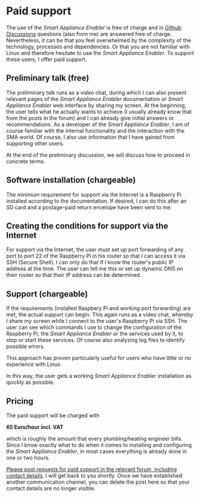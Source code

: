 # Paid support
The use of the *Smart Appliance Enabler* is free of charge and in [Github Discussions](https://github.com/camueller/SmartApplianceEnabler/discussions) questions (also from me) are answered free of charge. Nevertheless, it can be that you feel overwhelmed by the complexity of the technology, processes and dependencies. Or that you are not familiar with Linux and therefore hesitate to use the *Smart Appliance Enabler*. To support these users, I offer paid support.

## Preliminary talk (free)
The preliminary talk runs as a video chat, during which I can also present relevant pages of the *Smart Appliance Enabler* documentation or *Smart Appliance Enabler* web interface by sharing my screen. At the beginning, the user tells what he actually wants to achieve (I usually already know that from the posts in the forum) and I can already give initial answers or recommendations. As a developer of the *Smart Appliance Enabler*, I am of course familiar with the internal functionality and the interaction with the SMA world. Of course, I also use information that I have gained from supporting other users.

At the end of the preliminary discussion, we will discuss how to proceed in concrete terms.

## Software installation (chargeable)
The minimum requirement for support via the Internet is a Raspberry Pi installed according to the documentation. If desired, I can do this after an SD card and a postage-paid return envelope have been sent to me.

## Creating the conditions for support via the Internet
For support via the Internet, the user must set up port forwarding of any port to port 22 of the Raspberry Pi in his router so that I can access it via SSH (Secure Shell). I can only do that if I know the router's public IP address at the time. The user can tell me this or set up dynamic DNS on their router so that their IP address can be determined.

## Support (chargeable)
If the requirements (installed Raspbery Pi and working port forwarding) are met, the actual support can begin. This again runs as a video chat, whereby I share my screen while I connect to the user's Raspberry Pi via SSH. The user can see which commands I use to change the configuration of the Raspberry Pi, the *Smart Appliance Enabler* or the services used by it, to stop or start these services. Of course also analyzing log files to identify possible errors.

This approach has proven particularly useful for users who have little or no experience with Linux.

In this way, the user gets a working *Smart Appliance Enabler* installation as quickly as possible.

## Pricing
The paid support will be charged with

**65 Euro/hour incl. VAT**

which is roughly the amount that every plumbing/heating engineer bills. Since I know exactly what to do when it comes to installing and configuring the *Smart Appliance Enabler*, in most cases everything is already done in one or two hours.

[Please post requests for paid support in the relevant forum, including contact details](https://github.com/camueller/SmartApplianceEnabler/discussions/categories/anfragen-f%C3%BCr-kommerziellen-support). I will get back to you shortly. Once we have established another communication channel, you can delete the post here so that your contact details are no longer visible.